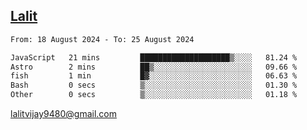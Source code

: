 ## [Lalit](https://lalit.sh)

<!--START_SECTION:waka-->

```txt
From: 18 August 2024 - To: 25 August 2024

JavaScript   21 mins         ████████████████████▒░░░░   81.24 %
Astro        2 mins          ██▒░░░░░░░░░░░░░░░░░░░░░░   09.66 %
fish         1 min           █▓░░░░░░░░░░░░░░░░░░░░░░░   06.63 %
Bash         0 secs          ▒░░░░░░░░░░░░░░░░░░░░░░░░   01.30 %
Other        0 secs          ▒░░░░░░░░░░░░░░░░░░░░░░░░   01.18 %
```

<!--END_SECTION:waka-->

lalitvijay9480@gmail.com
